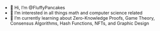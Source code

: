 - 👋 Hi, I’m @FluffyPancakes
- 👀 I’m interested in all things math and computer science related
- 🌱 I’m currently learning about Zero-Knowledge Proofs, Game Theory, Consensus Algorithms, Hash Functions, NFTs, and Graphic Design


<!---
ie3ni/ie3ni is a ✨ special ✨ repository because its `README.md` (this file) appears on your GitHub profile.
You can click the Preview link to take a look at your changes.
--->
